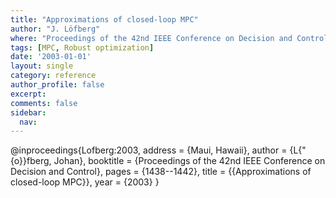 ```yaml
---
title: "Approximations of closed-loop MPC"
author: "J. Löfberg"
where: "Proceedings of the 42nd IEEE Conference on Decision and Control"
tags: [MPC, Robust optimization]
date: '2003-01-01'
layout: single
category: reference
author_profile: false
excerpt: 
comments: false
sidebar:
  nav: 
---
```


@inproceedings{Lofberg:2003,
address = {Maui, Hawaii},
author = {L{\"{o}}fberg, Johan},
booktitle = {Proceedings of the 42nd IEEE Conference on Decision and Control},
pages = {1438--1442},
title = {{Approximations of closed-loop MPC}},
year = {2003}
}
